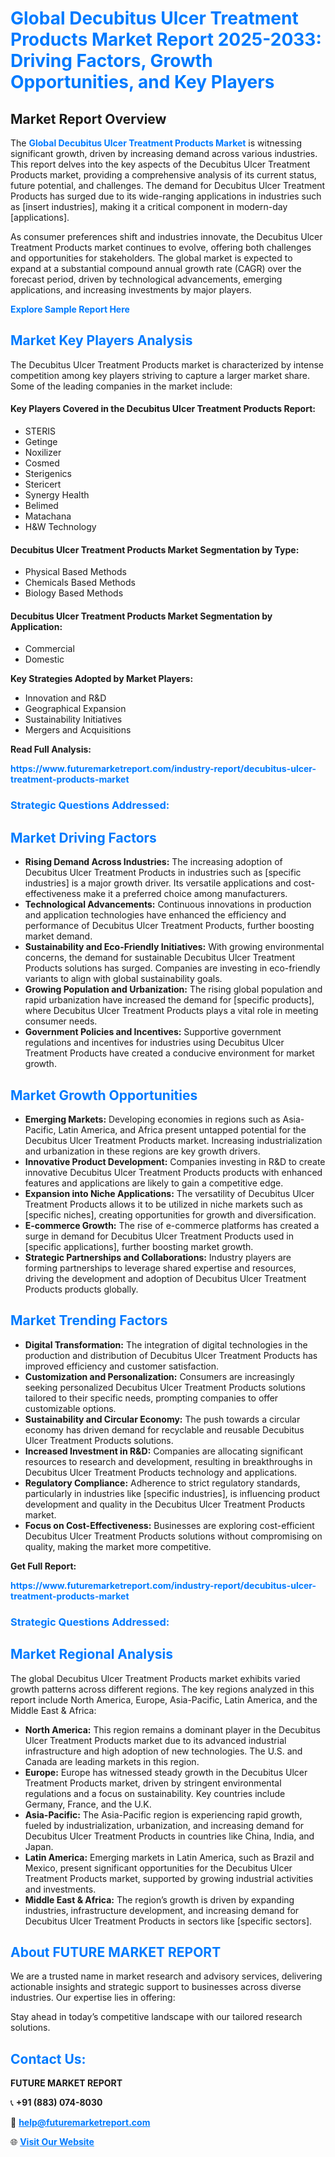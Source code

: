 <h1 style="color: #007BFF;">Global Decubitus Ulcer Treatment Products Market Report 2025-2033: Driving Factors, Growth Opportunities, and Key Players</h1>

<section id="overview">
<h2>Market Report Overview</h2>
<p>The <a href="https://www.futuremarketreport.com/industry-report/decubitus-ulcer-treatment-products-market" style="color: #007BFF; text-decoration: none;"><strong>Global Decubitus Ulcer Treatment Products Market</strong></a> is witnessing significant growth, driven by increasing demand across various industries. This report delves into the key aspects of the Decubitus Ulcer Treatment Products market, providing a comprehensive analysis of its current status, future potential, and challenges. The demand for Decubitus Ulcer Treatment Products has surged due to its wide-ranging applications in industries such as [insert industries], making it a critical component in modern-day [applications].</p>
<p>As consumer preferences shift and industries innovate, the Decubitus Ulcer Treatment Products market continues to evolve, offering both challenges and opportunities for stakeholders. The global market is expected to expand at a substantial compound annual growth rate (CAGR) over the forecast period, driven by technological advancements, emerging applications, and increasing investments by major players.</p>
</section>

<section id="overview">
<p><a href="https://www.futuremarketreport.com/request-sample/reportId=34372" style="color: #007BFF; text-decoration: none;"><strong>Explore Sample Report Here</strong></a></p>
</section>

<section id="key-players">
<h2 style="color: #007BFF;">Market Key Players Analysis</h2>
<p>The Decubitus Ulcer Treatment Products market is characterized by intense competition among key players striving to capture a larger market share. Some of the leading companies in the market include:</p>
<h4>Key Players Covered in the Decubitus Ulcer Treatment Products Report:</h4>
<ul><li>STERIS</li><li>Getinge</li><li>Noxilizer</li><li>Cosmed</li><li>Sterigenics</li><li>Stericert</li><li>Synergy Health</li><li>Belimed</li><li>Matachana</li><li>H&amp;W Technology</li></ul>
<h4>Decubitus Ulcer Treatment Products Market Segmentation by Type:</h4>
<ul><li>Physical Based Methods</li><li>Chemicals Based Methods</li><li>Biology Based Methods</li></ul>

<h4>Decubitus Ulcer Treatment Products Market Segmentation by Application:</h4>
<ul><li>Commercial</li><li>Domestic</li></ul>
<p><strong>Key Strategies Adopted by Market Players:</strong></p>
<ul>
<li>Innovation and R&D</li>
<li>Geographical Expansion</li>
<li>Sustainability Initiatives</li>
<li>Mergers and Acquisitions</li>
</ul>
</section>

<section>
<p><strong>Read Full Analysis: </strong></p><a href="https://www.futuremarketreport.com/industry-report/decubitus-ulcer-treatment-products-market" style="color: #007BFF; text-decoration: none;"><strong>https://www.futuremarketreport.com/industry-report/decubitus-ulcer-treatment-products-market</strong></a>
<h3 style="color: #007BFF;">Strategic Questions Addressed:</h3>
</section>

<section id="driving-factors">
<h2 style="color: #007BFF;">Market Driving Factors</h2>
<ul>
<li><strong>Rising Demand Across Industries:</strong> The increasing adoption of Decubitus Ulcer Treatment Products in industries such as [specific industries] is a major growth driver. Its versatile applications and cost-effectiveness make it a preferred choice among manufacturers.</li>
<li><strong>Technological Advancements:</strong> Continuous innovations in production and application technologies have enhanced the efficiency and performance of Decubitus Ulcer Treatment Products, further boosting market demand.</li>
<li><strong>Sustainability and Eco-Friendly Initiatives:</strong> With growing environmental concerns, the demand for sustainable Decubitus Ulcer Treatment Products solutions has surged. Companies are investing in eco-friendly variants to align with global sustainability goals.</li>
<li><strong>Growing Population and Urbanization:</strong> The rising global population and rapid urbanization have increased the demand for [specific products], where Decubitus Ulcer Treatment Products plays a vital role in meeting consumer needs.</li>
<li><strong>Government Policies and Incentives:</strong> Supportive government regulations and incentives for industries using Decubitus Ulcer Treatment Products have created a conducive environment for market growth.</li>
</ul>
</section>

<section id="growth-opportunities">
<h2 style="color: #007BFF;">Market Growth Opportunities</h2>
<ul>
<li><strong>Emerging Markets:</strong> Developing economies in regions such as Asia-Pacific, Latin America, and Africa present untapped potential for the Decubitus Ulcer Treatment Products market. Increasing industrialization and urbanization in these regions are key growth drivers.</li>
<li><strong>Innovative Product Development:</strong> Companies investing in R&D to create innovative Decubitus Ulcer Treatment Products products with enhanced features and applications are likely to gain a competitive edge.</li>
<li><strong>Expansion into Niche Applications:</strong> The versatility of Decubitus Ulcer Treatment Products allows it to be utilized in niche markets such as [specific niches], creating opportunities for growth and diversification.</li>
<li><strong>E-commerce Growth:</strong> The rise of e-commerce platforms has created a surge in demand for Decubitus Ulcer Treatment Products used in [specific applications], further boosting market growth.</li>
<li><strong>Strategic Partnerships and Collaborations:</strong> Industry players are forming partnerships to leverage shared expertise and resources, driving the development and adoption of Decubitus Ulcer Treatment Products products globally.</li>
</ul>
</section>

<section id="trending-factors">
<h2 style="color: #007BFF;">Market Trending Factors</h2>
<ul>
<li><strong>Digital Transformation:</strong> The integration of digital technologies in the production and distribution of Decubitus Ulcer Treatment Products has improved efficiency and customer satisfaction.</li>
<li><strong>Customization and Personalization:</strong> Consumers are increasingly seeking personalized Decubitus Ulcer Treatment Products solutions tailored to their specific needs, prompting companies to offer customizable options.</li>
<li><strong>Sustainability and Circular Economy:</strong> The push towards a circular economy has driven demand for recyclable and reusable Decubitus Ulcer Treatment Products solutions.</li>
<li><strong>Increased Investment in R&D:</strong> Companies are allocating significant resources to research and development, resulting in breakthroughs in Decubitus Ulcer Treatment Products technology and applications.</li>
<li><strong>Regulatory Compliance:</strong> Adherence to strict regulatory standards, particularly in industries like [specific industries], is influencing product development and quality in the Decubitus Ulcer Treatment Products market.</li>
<li><strong>Focus on Cost-Effectiveness:</strong> Businesses are exploring cost-efficient Decubitus Ulcer Treatment Products solutions without compromising on quality, making the market more competitive.</li>
</ul>
</section>

<section>
<p><strong>Get Full Report: </strong></p><a href="https://www.futuremarketreport.com/industry-report/decubitus-ulcer-treatment-products-market" style="color: #007BFF; text-decoration: none;"><strong>https://www.futuremarketreport.com/industry-report/decubitus-ulcer-treatment-products-market</strong></a>
<h3 style="color: #007BFF;">Strategic Questions Addressed:</h3>
</section>


<section id="regional-analysis">
<h2 style="color: #007BFF;">Market Regional Analysis</h2>
<p>The global Decubitus Ulcer Treatment Products market exhibits varied growth patterns across different regions. The key regions analyzed in this report include North America, Europe, Asia-Pacific, Latin America, and the Middle East & Africa:</p>
<ul>
<li><strong>North America:</strong> This region remains a dominant player in the Decubitus Ulcer Treatment Products market due to its advanced industrial infrastructure and high adoption of new technologies. The U.S. and Canada are leading markets in this region.</li>
<li><strong>Europe:</strong> Europe has witnessed steady growth in the Decubitus Ulcer Treatment Products market, driven by stringent environmental regulations and a focus on sustainability. Key countries include Germany, France, and the U.K.</li>
<li><strong>Asia-Pacific:</strong> The Asia-Pacific region is experiencing rapid growth, fueled by industrialization, urbanization, and increasing demand for Decubitus Ulcer Treatment Products in countries like China, India, and Japan.</li>
<li><strong>Latin America:</strong> Emerging markets in Latin America, such as Brazil and Mexico, present significant opportunities for the Decubitus Ulcer Treatment Products market, supported by growing industrial activities and investments.</li>
<li><strong>Middle East & Africa:</strong> The region’s growth is driven by expanding industries, infrastructure development, and increasing demand for Decubitus Ulcer Treatment Products in sectors like [specific sectors].</li>
</ul>
</section>

<footer>
<h2 style="color: #007BFF;">About FUTURE MARKET REPORT</h2>
<p>We are a trusted name in market research and advisory services, delivering actionable insights and strategic support to businesses across diverse industries. Our expertise lies in offering:</p>

<p>Stay ahead in today’s competitive landscape with our tailored research solutions.</p>

<h2 style="color: #007BFF;">Contact Us:</h2>
<p><strong>FUTURE MARKET REPORT</strong></p>
<p>📞 <strong>+91 (883) 074-8030</strong></p>
<p>📧 <strong><a href="mailto:help@futuremarketreport.com" style="color: #007BFF;">help@futuremarketreport.com</a></strong></p>
<p>🌐 <strong><a href="https://www.futuremarketreport.com/" style="color: #007BFF;">Visit Our Website</a></strong></p>
</footer>